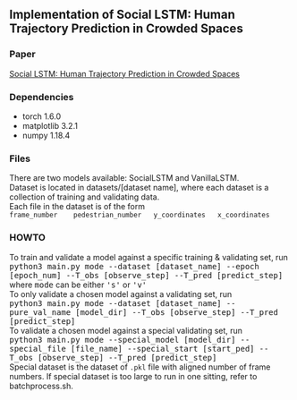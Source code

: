 <h2>Implementation of Social LSTM: Human Trajectory Prediction in Crowded Spaces</h2>
<h3>Paper</h3>
<a href="https://cvgl.stanford.edu/papers/CVPR16_Social_LSTM.pdf">Social LSTM: Human Trajectory Prediction in Crowded Spaces</a>
<h3>Dependencies</h3>
<ul>
<li>torch 1.6.0</li>
<li>matplotlib 3.2.1</li>
<li>numpy 1.18.4</li>
</ul>
<h3>Files</h3>
There are two models available: SocialLSTM and VanillaLSTM.
<br>
Dataset is located in datasets/[dataset name], where each dataset is a collection of training and validating data.
<br>
Each file in the dataset is of the form 
<br>
<code>frame_number    pedestrian_number   y_coordinates   x_coordinates</code>
<h3>HOWTO</h3>
To train and validate a model against a specific training & validating set, run <br>
<kbd>python3 main.py mode --dataset [dataset_name] --epoch [epoch_num] --T_obs [observe_step] --T_pred [predict_step]</kbd><br>
where <kbd>mode</kbd> can be either <kbd>'s'</kbd> or <kbd>'v'</kbd><br>
To only validate a chosen model against a validating set, run <br>
<kbd>python3 main.py mode --dataset [dataset_name] --pure_val_name [model_dir] --T_obs [observe_step] --T_pred [predict_step]</kbd><br>
To validate a chosen model against a special validating set, run <br>
<kbd>python3 main.py mode --special_model [model_dir] --special_file [file_name] --special_start [start_ped] --T_obs [observe_step] --T_pred [predict_step]</kbd><br>
Special dataset is the dataset of <code>.pkl</code> file with aligned number of frame numbers.
If special dataset is too large to run in one sitting, refer to batchprocess.sh.